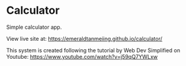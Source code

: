 ﻿# Calculator
Simple calculator app.

View live site at: https://emeraldtanmeiing.github.io/calculator/

This system is created following the tutorial by Web Dev Simplified on Youtube: https://www.youtube.com/watch?v=j59qQ7YWLxw
